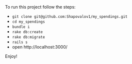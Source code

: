 To run this project follow the steps:
- `git clone git@github.com:Shapovalov1/my_spendings.git`
- `cd my_spendings`
- `bundle i`
- `rake db:create`
- `rake db:migrate`
- `rails s`
- open http://localhost:3000/

Enjoy!
